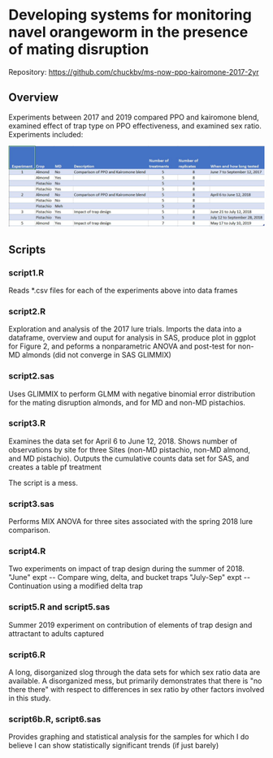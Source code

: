 # Developing systems for monitoring navel orangeworm in the presence of mating disruption

Repository: https://github.com/chuckbv/ms-now-ppo-kairomone-2017-2yr

## Overview
Experiments between 2017 and 2019 compared PPO and kairomone blend, examined 
effect of trap type on PPO effectiveness, and examined sex ratio. Experiments
included:

![Experiments table in ./doc/Experiments.csv](/doc/Experiments.JPG)


## Scripts

### script1.R

Reads *.csv files for each of the experiments above into data frames

### script2.R 

Exploration and analysis of the 2017 lure trials. Imports the data into a 
dataframe, overview and ouput for analysis in SAS, produce plot in ggplot
for Figure 2, and peforms a nonparametric ANOVA and post-test for 
non-MD almonds (did not converge in SAS GLIMMIX)

### script2.sas

Uses GLIMMIX to perform GLMM with negative binomial error distribution
for the mating disruption almonds, and for MD and non-MD pistachios.

### script3.R

Examines the data set for April 6 to June 12, 2018. Shows number of
observations by site for three Sites (non-MD pistachio, non-MD almond, and
MD pistachio). Outputs the cumulative counts data set for SAS, and
creates a table pf treatment 

The script is a mess.

### script3.sas

Performs MIX ANOVA for three sites associated with the spring 2018 lure 
comparison.

### script4.R

Two experiments on impact of trap design during the summer of 2018.
"June" expt -- Compare wing, delta, and bucket traps
"July-Sep" expt -- Continuation using a modified delta trap

### script5.R and script5.sas

Summer 2019 experiment on contribution of elements of trap design
and attractant to adults captured

### script6.R

A long, disorganized slog through the data sets for which sex ratio data
are available. A disorganized mess, but primarily demonstrates that there
is "no there there" with respect to differences in sex ratio by other
factors involved in this study.

### script6b.R, script6.sas

Provides graphing and statistical analysis for the samples for which I
do believe I can show statistically significant trends (if just barely)




